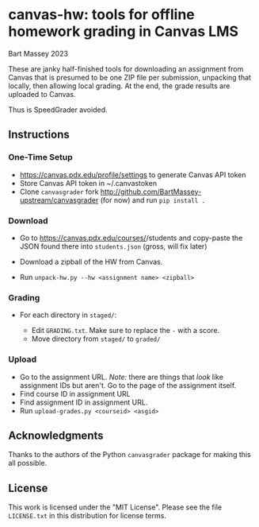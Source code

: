 # canvas-hw: tools for offline homework grading in Canvas LMS
Bart Massey 2023

These are janky half-finished tools for downloading an
assignment from Canvas that is presumed to be one ZIP
file per submission, unpacking that locally, then allowing
local grading. At the end, the grade results are uploaded to 
Canvas.

Thus is SpeedGrader avoided.

## Instructions

### One-Time Setup

* https://canvas.pdx.edu/profile/settings to generate Canvas
  API token
* Store Canvas API token in ~/.canvastoken
* Clone `canvasgrader` fork
  http://github.com/BartMassey-upstream/canvasgrader (for
  now) and run `pip install .`


### Download

* Go to https://canvas.pdx.edu/courses/<course-id>/students and
  copy-paste the JSON found there into `students.json`
  (gross, will fix later)

* Download a zipball of the HW from Canvas.

* Run `unpack-hw.py --hw <assignment name> <zipball>`

### Grading

* For each directory in `staged/`:

  * Edit `GRADING.txt`. Make sure to replace the `-` with a
    score.
  * Move directory from `staged/` to `graded/`

### Upload

* Go to the assignment URL.  *Note:* there are things that
  *look* like assignment IDs but aren't.  Go to the page of
  the assignment itself.
* Find course ID in assignment URL
* Find assignment ID in assignment URL.
* Run `upload-grades.py <courseid> <asgid>`

## Acknowledgments

Thanks to the authors of the Python `canvasgrader` package
for making this all possible.

## License

This work is licensed under the "MIT License". Please see the file
`LICENSE.txt` in this distribution for license terms.
